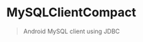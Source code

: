 MySQLClientCompact
========================================================================================================
> Android MySQL client using JDBC


